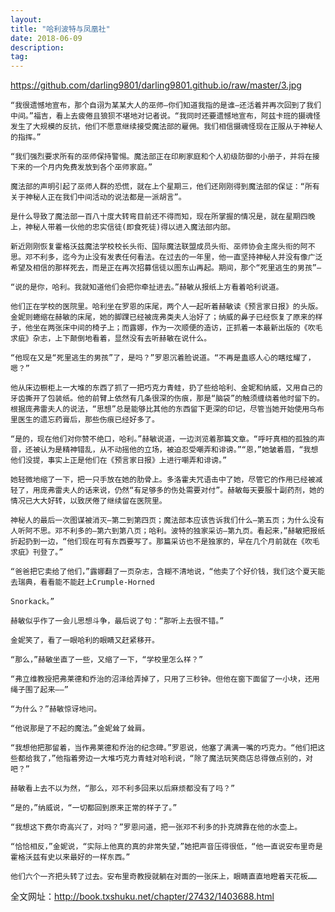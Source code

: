 ```yaml
---
layout: 
title: "哈利波特与凤凰社"
date: 2018-06-09
description: 
tag: 
---
```


https://github.com/darling9801/darling9801.github.io/raw/master/3.jpg



    “我很遗憾地宣布，那个自诩为某某大人的巫师—你们知道我指的是谁—还活着并再次回到了我们中间。”福吉，看上去疲倦且狼狈不堪地对记者说。“我同时还要遗憾地宣布，阿兹卡班的摄魂怪发生了大规模的反抗，他们不愿意继续接受魔法部的雇佣。我们相信摄魂怪现在正服从于神秘人的指挥。”

    “我们强烈要求所有的巫师保持警惕。魔法部正在印刷家庭和个人初级防御的小册子，并将在接下来的一个月内免费发放到各个巫师家庭。”

    魔法部的声明引起了巫师人群的恐慌，就在上个星期三，他们还刚刚得到魔法部的保证：“所有关于神秘人正在我们中间活动的说法都是一派胡言”。

    是什么导致了魔法部一百八十度大转弯目前还不得而知，现在所掌握的情况是，就在星期四晚上，神秘人带着一伙他的忠实信徒(即食死徒)得以进入魔法部内部。

    新近刚刚恢复霍格沃兹魔法学校校长头衔、国际魔法联盟成员头衔、巫师协会主席头衔的阿不思。邓不利多，迄今为止没有发表任何看法。在过去的一年里，他一直坚持神秘人并没有像广泛希望及相信的那样死去，而是正在再次招募信徒以图东山再起。期间，那个“死里逃生的男孩”—

    “说的是你，哈利。我就知道他们会把你牵扯进去。”赫敏从报纸上方看着哈利说道。

    他们正在学校的医院里。哈利坐在罗恩的床尾，两个人一起听着赫敏读《预言家日报》的头版。金妮则蜷缩在赫敏的床尾，她的脚踝已经被庞弗类夫人治好了；纳威的鼻子已经恢复了原来的样子，他坐在两张床中间的椅子上；而露娜，作为一次顺便的造访，正抓着一本最新出版的《吹毛求疵》杂志，上下颠倒地看着，显然没有去听赫敏在说什么。

    “他现在又是“死里逃生的男孩”了，是吗？”罗恩沉着脸说道。“不再是蛊惑人心的瞎炫耀了，嗯？”

    他从床边橱柜上一大堆的东西了抓了一把巧克力青蛙，扔了些给哈利、金妮和纳威，又用自己的牙齿撕开了包装纸。他的前臂上依然有几条很深的伤痕，那是“脑袋”的触须缠绕着他时留下的。根据庞弗雷夫人的说法，“思想”总是能够比其他的东西留下更深的印记，尽管当她开始使用乌布里医生的遗忘药膏后，那些伤痕已经好多了。

    “是的，现在他们对你赞不绝口，哈利。”赫敏说道，一边浏览着那篇文章。“呼吁真相的孤独的声音，还被认为是精神错乱，从不动摇他的立场，被迫忍受嘲弄和诽谤。”“恩，”她皱着眉，“我想他们没提，事实上正是他们在《预言家日报》上进行嘲弄和诽谤。”

    她轻微地缩了一下，把一只手放在她的肋骨上。多洛霍夫咒语击中了她，尽管它的作用已经被减轻了，用庞弗雷夫人的话来说，仍然“有足够多的伤处需要对付”。赫敏每天要服十副药剂，她的情况已大大好转，以致厌倦了继续留在医院里。

    神秘人的最后一次图谋被消灭—第二到第四页；魔法部本应该告诉我们什么—第五页；为什么没有人听阿不思。邓不利多的—第六到第八页；哈利。波特的独家采访—第九页。看起来，”赫敏把报纸折起扔到一边，“他们现在可有东西要写了。那篇采访也不是独家的，早在几个月前就在《吹毛求疵》刊登了。”

    “爸爸把它卖给了他们，”露娜翻了一页杂志，含糊不清地说，“他卖了个好价钱，我们这个夏天能去瑞典，看看能不能赶上Crumple-Horned

    Snorkack。”

    赫敏似乎作了一会儿思想斗争，最后说了句：“那听上去很不错。”

    金妮笑了，看了一眼哈利的眼睛又赶紧移开。

    “那么，”赫敏坐直了一些，又缩了一下，“学校里怎么样？”

    “弗立维教授把弗莱德和乔治的沼泽给弄掉了，只用了三秒钟。但他在窗下面留了一小块，还用绳子围了起来——”

    “为什么？”赫敏惊讶地问。

    “他说那是了不起的魔法。”金妮耸了耸肩。

    “我想他把那留着，当作弗莱德和乔治的纪念碑。”罗恩说，他塞了满满一嘴的巧克力。“他们把这些都给我了，”他指着旁边一大堆巧克力青蛙对哈利说，“除了魔法玩笑商店总得做点别的，对吧？”

    赫敏看上去不以为然，“那么，邓不利多回来以后麻烦都没有了吗？”

    “是的，”纳威说，“一切都回到原来正常的样子了。”

    “我想这下费尔奇高兴了，对吗？”罗恩问道，把一张邓不利多的扑克牌靠在他的水壶上。

    “恰恰相反，”金妮说，“实际上他真的真的非常失望，”她把声音压得很低，“他一直说安布里奇是霍格沃兹有史以来最好的一样东西。”

    他们六个一齐把头转了过去。安布里奇教授就躺在对面的一张床上，眼睛直直地瞪着天花板……


全文网址：http://book.txshuku.net/chapter/27432/1403688.html
